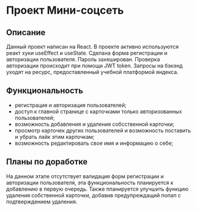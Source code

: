 # Проект Мини-соцсеть
## Описание
Данный проект написан на React. В проекте активно используются реакт хуки useEffect и useState. Сделана форма регистрации и авторизации пользователя. Пароль захеширован. Проверка авторизации происходит при помощи JWT token. Запросы на бэкэнд уходят на ресурс, предоставленный учебной платформой яндекса.
## Функциональность
- регистрация и авторизация пользователей;
- доступ к главной странице с карточками только авторизованных пользователей;
- возможность добавления и удаления собсственной карточки;
- просмотр карточек других пользователей и возможность поставить и убрать лайк этим карточкам;
- возможность редактировать свое имя и информацию о себе;
## Планы по доработке
На данном этапе отсутствует валидация форм регистрации и авторизации пользователя, эта функциональность планируется к добавлению в первую очередь. Также планируется улучшить функцию удаления собственной карточки, добавив предупреждащий попап с подтверждением удаления.
